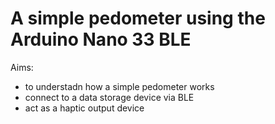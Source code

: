 # A simple pedometer using the Arduino Nano 33 BLE

Aims:

- to understadn how a simple pedometer works
- connect to a data storage device via BLE
- act as a haptic output device
